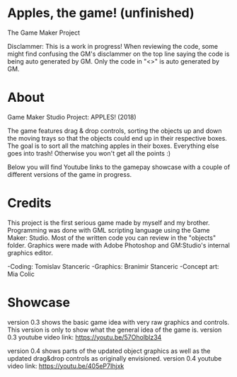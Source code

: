 # Apples, the game! (unfinished)
The Game Maker Project

Disclammer: This is a work in progress! When reviewing the code, some might find confusing the GM's disclammer on the top line saying the code is being auto generated by GM. Only the code in "<>" is auto generated by GM.

# About
Game Maker Studio Project: APPLES! (2018)

The game features drag & drop controls, sorting the objects up and down the moving trays so that the objects could end up in their respective boxes. The goal is to sort all the matching apples in their boxes. Everything else goes into trash! Otherwise you won't get all the points :)

Below you will find Youtube links to the gamepay showcase with a couple of different versions of the game in progress.


# Credits
This project is the first serious game made by myself and my brother. 
Programming was done with GML scripting language using the Game Maker: Studio. Most of the written code you can review in the "objects" folder. 
Graphics were made with Adobe Photoshop and GM:Studio's internal graphics editor.

-Coding: Tomislav Stanceric
-Graphics: Branimir Stanceric
-Concept art: Mia Colic

# Showcase
version 0.3 shows the basic game idea with very raw graphics and controls. This version is only to show what the general idea of the game is.
version 0.3 youtube video link: https://youtu.be/57Oholblz34


version 0.4 shows parts of the updated object graphics as well as the updated drag&drop controls as originally envisioned.
version 0.4 youtube video link: https://youtu.be/405eP7Ihjxk
